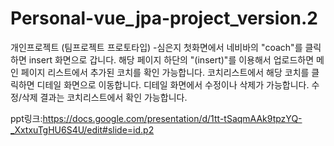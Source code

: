 # Personal-vue_jpa-project_version.2

개인프로젝트 (팀프로젝트 프로토타입) -심은지
첫화면에서 네비바의 "coach"를 클릭하면 insert 화면으로 갑니다. 
해당 페이지 하단의 "(insert)"를 이용해서 업로드하면 메인 페이지 리스트에서 추가된 코치를 확인 가능합니다. 
코치리스트에서 해당 코치를 클릭하면 디테일 화면으로 이동합니다. 
디테일 화면에서 수정이나 삭제가 가능합니다. 
수정/삭제 결과는 코치리스트에서 확인 가능합니다.

ppt링크:https://docs.google.com/presentation/d/1tt-tSaqmAAk9tpzYQ-_XxtxuTgHU6S4U/edit#slide=id.p2
